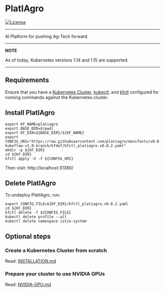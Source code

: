 # PlatIAgro

[![License](https://img.shields.io/badge/License-Apache%202.0-blue.svg)](https://opensource.org/licenses/Apache-2.0)

---

AI Platform for pushing Ag-Tech forward.

---

**NOTE**

As of today, Kubernetes versions 1.14 and 1.15 are supported.

---

## Requirements

Ensure that you have a [Kubernetes Cluster](https://kubernetes.io/docs/setup/), [kubectl](https://kubernetes.io/docs/tasks/tools/install-kubectl/#install-kubectl), and [kfctl](https://www.kubeflow.org/docs/started/getting-started/#installing-command-line-tools) configured for running commands against the Kubernetes cluster.

## Install PlatIAgro

```shell
export KF_NAME=platiagro
export BASE_DIR=$(pwd)
export KF_DIR=${BASE_DIR}/${KF_NAME}
export CONFIG_URI="https://raw.githubusercontent.com/platiagro/manifests/v0.0.2-kubeflow-v1.0-branch/kfdef/kfctl_platiagro.v0.0.2.yaml"
mkdir -p ${KF_DIR}
cd ${KF_DIR}
kfctl apply -V -f ${CONFIG_URI}
```

Then visit: http://localhost:31380/

## Delete PlatIAgro

To undeploy PlatIAgro, run:

```shell
export CONFIG_FILE=${KF_DIR}/kfctl_platiagro.v0.0.2.yaml
cd ${KF_DIR}
kfctl delete -f ${CONFIG_FILE}
kubectl delete profile --all
kubectl delete namespace istio-system
```

## Optional steps

### Create a Kubernetes Cluster from scratch

Read: [INSTALLATION.md](./INSTALLATION.md)

### Prepare your cluster to use NVIDIA GPUs

Read: [NVIDIA-GPU.md](./NVIDIA-GPU.md)
